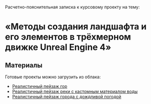 Расчетно-пояснительная записка к курсовому проекту на тему: 
# «Методы создания ландшафта и его элементов в трёхмерном движке Unreal Engine 4»
## Материалы
Готовые проекты можно загрузить из облака: </br>
- [Реалистичный пейзаж гор](https://disk.yandex.ru/d/wreAZbKnUCJAXg/)
- [Реалистичный пейзаж реки с кастомным материалом воды](https://drive.google.com/file/d/1GZNiX1PHm6JCZMX6JOgJG6ylhKQRMKfh/view?usp=sharing)
- [Реалистичный пейзаж города с дождливой погодой](https://drive.google.com/file/d/1m9Qjv9NOl3ab53041L7UmtSfIXZ9q2KE/view?usp=sharing)
